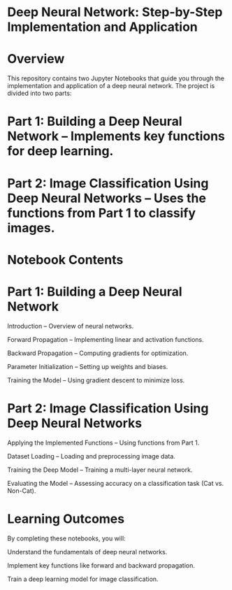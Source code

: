 # Deep Neural Network: Step-by-Step Implementation and Application

# Overview

This repository contains two Jupyter Notebooks that guide you through the implementation and application of a deep neural network. The project is divided into two parts:

# Part 1: Building a Deep Neural Network – Implements key functions for deep learning.

# Part 2: Image Classification Using Deep Neural Networks – Uses the functions from Part 1 to classify images.

# Notebook Contents

# Part 1: Building a Deep Neural Network

Introduction – Overview of neural networks.

Forward Propagation – Implementing linear and activation functions.

Backward Propagation – Computing gradients for optimization.

Parameter Initialization – Setting up weights and biases.

Training the Model – Using gradient descent to minimize loss.

# Part 2: Image Classification Using Deep Neural Networks

Applying the Implemented Functions – Using functions from Part 1.

Dataset Loading – Loading and preprocessing image data.

Training the Deep Model – Training a multi-layer neural network.

Evaluating the Model – Assessing accuracy on a classification task (Cat vs. Non-Cat).

# Learning Outcomes

By completing these notebooks, you will:

Understand the fundamentals of deep neural networks.

Implement key functions like forward and backward propagation.

Train a deep learning model for image classification.
